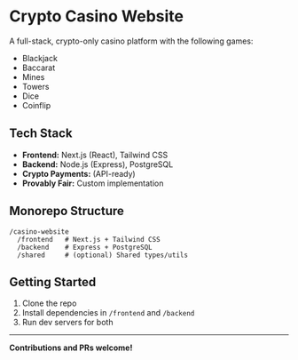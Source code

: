 # Crypto Casino Website

A full-stack, crypto-only casino platform with the following games:
- Blackjack
- Baccarat
- Mines
- Towers
- Dice
- Coinflip

## Tech Stack

- **Frontend:** Next.js (React), Tailwind CSS
- **Backend:** Node.js (Express), PostgreSQL
- **Crypto Payments:** (API-ready)
- **Provably Fair:** Custom implementation

## Monorepo Structure

```
/casino-website
  /frontend   # Next.js + Tailwind CSS
  /backend    # Express + PostgreSQL
  /shared     # (optional) Shared types/utils
```

## Getting Started

1. Clone the repo
2. Install dependencies in `/frontend` and `/backend`
3. Run dev servers for both

---

**Contributions and PRs welcome!**
